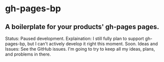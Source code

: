 gh-pages-bp
===========

A boilerplate for your products' gh-pages pages.
---------------------------------

Status: Paused development.
Explaination: I still fully plan to support gh-pages-bp, but I can't actively develop it right this moment. Soon.
Ideas and Issues: See the GitHub issues. I'm going to try to keep all my ideas, plans, and problems in there.
